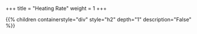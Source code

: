+++
title = "Heating Rate"
weight = 1
+++ 


{{% children containerstyle="div" style="h2" depth="1" description="False" %}}